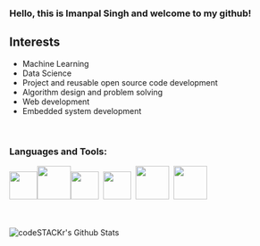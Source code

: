 ### Hello, this is Imanpal Singh and welcome to my github!

## Interests
- Machine Learning
- Data Science
- Project and reusable open source code development
- Algorithm design and problem solving
- Web development
- Embedded system development



<br />

### Languages and Tools:

<img src="https://upload.wikimedia.org/wikipedia/commons/2/2d/Tensorflow_logo.svg" width=50><img src="https://pytorch.org/assets/images/pytorch-logo.png" width=60><img src="https://upload.wikimedia.org/wikipedia/commons/1/18/ISO_C%2B%2B_Logo.svg" width=50> &nbsp;<img src="https://upload.wikimedia.org/wikipedia/commons/c/c3/Python-logo-notext.svg" width=50> &nbsp;<img src="https://www.pngfind.com/pngs/m/170-1706361_web-development-icon-web-development-logo-png-transparent.png" width=60> &nbsp;<img src="https://upload.wikimedia.org/wikipedia/commons/8/87/Arduino_Logo.svg" width=60> &nbsp;


<br />
<br />



<img align="left" alt="codeSTACKr's Github Stats" src="https://github-readme-stats.vercel.app/api?username=imanpalsingh&show_icons=true&hide_border=true" />
